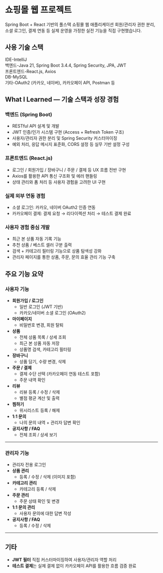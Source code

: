 <h1>쇼핑몰 웹 프로젝트</h1>

Spring Boot + React 기반의 풀스택 쇼핑몰 웹 애플리케이션
회원/관리자 권한 분리, 소셜 로그인, 결제 연동 등 실제 운영을 가정한 실전 기능을 직접 구현했습니다.


<h2>사용 기술 스택</h2>
IDE-IntelliJ<br>
백엔드-Java 21, Spring Boot 3.4.4, Spring Security, JPA, JWT<br>
프론트엔드-React.js, Axios<br>
DB-MySQL<br>
기타-OAuth2 (카카오, 네이버), 카카오페이 API, Postman 등<br> 

<h2>What I Learned — 기술 스택과 성장 경험</h2>

<h3>백엔드 (Spring Boot)</h3>

- RESTful API 설계 및 개발
- JWT 인증/인가 시스템 구현 (Access + Refresh Token 구조)
- 사용자/관리자 권한 분리 및 Spring Security 커스터마이징
- 예외 처리, 응답 메시지 표준화, CORS 설정 등 실무 기반 설정 구성

<h3>프론트엔드 (React.js)</h3>

- 로그인 / 회원가입 / 장바구니 / 주문 / 결제 등 UX 흐름 전반 구현
- Axios를 활용한 API 통신 구조화 및 에러 핸들링
- 상태 관리와 폼 처리 등 사용자 경험을 고려한 UI 구현

<h3>실제 외부 연동 경험</h3>

- 소셜 로그인: 카카오, 네이버 OAuth2 인증 연동
- 카카오페이 결제: 결제 요청 → 리다이렉션 처리 → 테스트 결제 완료

<h3>사용자 경험 중심 개발</h3>

- 최근 본 상품 자동 기록 기능
- 추천 상품 / 베스트 셀러 구분 출력
- 검색 + 카테고리 필터링 기능으로 상품 탐색성 강화
- 관리자 페이지를 통한 상품, 주문, 문의 효율 관리 기능 구축


## 주요 기능 요약

### 사용자 기능

- **회원가입 / 로그인**
  - 일반 로그인 (JWT 기반)
  - 카카오/네이버 소셜 로그인 (OAuth2)
- **마이페이지**
  - 비밀번호 변경, 회원 탈퇴
- **상품**
  - 전체 상품 목록 / 상세 조회
  - 최근 본 상품 자동 저장
  - 상품명 검색, 카테고리 필터링
- **장바구니**
  - 상품 담기, 수량 변경, 삭제
- **주문 / 결제**
  - 결제 수단 선택 (카카오페이 연동 테스트 포함)
  - 주문 내역 확인
- **리뷰**
  - 리뷰 등록 / 수정 / 삭제
  - 별점 평균 계산 및 출력
- **찜하기**
  - 위시리스트 등록 / 해제
- **1:1 문의**
  - 나의 문의 내역 + 관리자 답변 확인
- **공지사항 / FAQ**
  - 전체 조회 / 상세 보기

---

### 관리자 기능

- 관리자 전용 로그인
- **상품 관리**
  - 등록 / 수정 / 삭제 (이미지 포함)
- **카테고리 관리**
  - 카테고리 등록 / 삭제
- **주문 관리**
  - 주문 상태 확인 및 변경
- **1:1 문의 관리**
  - 사용자 문의에 대한 답변 작성
- **공지사항 / FAQ**
  - 등록 / 수정 / 삭제

---

## 기타

- **JWT 필터** 직접 커스터마이징하여 사용자/관리자 역할 처리
- **테스트 결제**는 실제 결제 없이 카카오페이 API를 활용한 흐름 검증 완료
